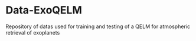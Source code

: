 # Data-ExoQELM
Repository of datas used for training and testing of a QELM for atmospheric retrieval of exoplanets
